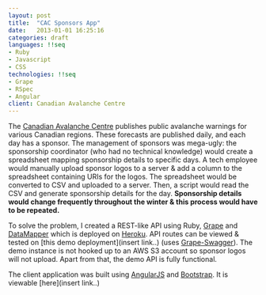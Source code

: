```yaml
---
layout: post
title:  "CAC Sponsors App"
date:   2013-01-01 16:25:16
categories: draft
languages: !!seq
- Ruby
- Javascript
- CSS
technologies: !!seq
- Grape
- RSpec
- Angular
client: Canadian Avalanche Centre
---
```

The [Canadian Avalanche Centre](http://www.avalanche.ca/cac/) publishes public avalanche warnings for various Canadian regions.  These forecasts are published daily, and each day has a sponsor.  The management of sponsors was mega-ugly: the sponsorship coordinator (who had no technical knowledge) would create a spreadsheet mapping sponsorship details to specific days.  A tech employee would manually upload sponsor logos to a server & add a column to the spreadsheet containing URIs for the logos.  The spreadsheet would be converted to CSV and uploaded to a server.  Then, a script would read the CSV and generate sponsorship details for the day.  __Sponsorship details would change frequently throughout the winter & this process would have to be repeated.__

To solve the problem, I created a REST-like API using Ruby, [Grape](http://intridea.github.io/grape/) and [DataMapper](http://datamapper.org/) which is deployed on [Heroku](http://heroku.com/).  API routes can be viewed & tested on [this demo deployment](insert link..) (uses [Grape-Swagger](https://github.com/tim-vandecasteele/grape-swagger)).  The demo instance is not hooked up to an AWS S3 account so sponsor logos will not upload.  Apart from that, the demo API is fully functional.  

The client application was built using [AngularJS](http://angularjs.org/) and [Bootstrap](http://getbootstrap.com/).  It is viewable [here](insert link..)